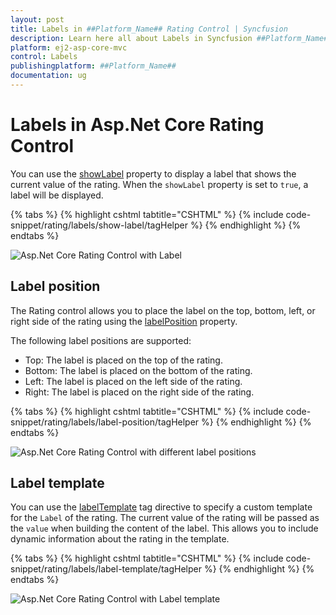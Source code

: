 ```yaml
---
layout: post
title: Labels in ##Platform_Name## Rating Control | Syncfusion
description: Learn here all about Labels in Syncfusion ##Platform_Name## Rating control of Syncfusion Essential JS 2 and more.
platform: ej2-asp-core-mvc
control: Labels
publishingplatform: ##Platform_Name##
documentation: ug
---
```


# Labels in Asp.Net Core Rating Control

You can use the [showLabel](https://help.syncfusion.com/cr/aspnetcore-js2/Syncfusion.EJ2.Inputs.Rating.html#Syncfusion_EJ2_Inputs_Rating_ShowLabel) property to display a label that shows the current value of the rating. When the `showLabel` property is set to `true`, a label will be displayed.

{% tabs %}
{% highlight cshtml tabtitle="CSHTML" %}
{% include code-snippet/rating/labels/show-label/tagHelper %}
{% endhighlight %}
{% endtabs %}

![Asp.Net Core Rating Control with Label](./images/rating-label.png)

## Label position

The Rating control allows you to place the label on the top, bottom, left, or right side of the rating using the [labelPosition](https://help.syncfusion.com/cr/aspnetcore-js2/Syncfusion.EJ2.Inputs.Rating.html#Syncfusion_EJ2_Inputs_Rating_LabelPosition) property. 

The following label positions are supported:

* Top: The label is placed on the top of the rating.
* Bottom: The label is placed on the bottom of the rating.
* Left: The label is placed on the left side of the rating.
* Right: The label is placed on the right side of the rating.

{% tabs %}
{% highlight cshtml tabtitle="CSHTML" %}
{% include code-snippet/rating/labels/label-position/tagHelper %}
{% endhighlight %}
{% endtabs %}

![Asp.Net Core Rating Control with different label positions](./images/rating-label-positions.png)


## Label template

You can use the [labelTemplate](https://help.syncfusion.com/cr/aspnetcore-js2/Syncfusion.EJ2.Inputs.Rating.html#Syncfusion_EJ2_Inputs_Rating_LabelTemplate) tag directive to specify a custom template for the `Label` of the rating. The current value of the rating will be passed as the `value` when building the content of the label. This allows you to include dynamic information about the rating in the template.

{% tabs %}
{% highlight cshtml tabtitle="CSHTML" %}
{% include code-snippet/rating/labels/label-template/tagHelper %}
{% endhighlight %}
{% endtabs %}

![Asp.Net Core Rating Control with Label template](./images/rating-label-template.png)